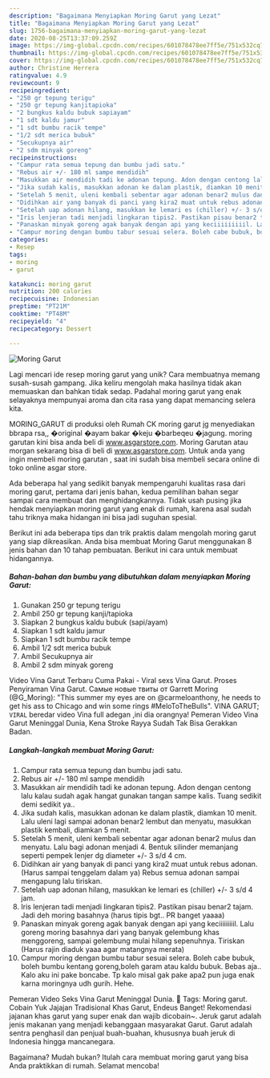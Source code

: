 ```yaml
---
description: "Bagaimana Menyiapkan Moring Garut yang Lezat"
title: "Bagaimana Menyiapkan Moring Garut yang Lezat"
slug: 1756-bagaimana-menyiapkan-moring-garut-yang-lezat
date: 2020-08-25T13:37:09.259Z
image: https://img-global.cpcdn.com/recipes/601078478ee7ff5e/751x532cq70/moring-garut-foto-resep-utama.jpg
thumbnail: https://img-global.cpcdn.com/recipes/601078478ee7ff5e/751x532cq70/moring-garut-foto-resep-utama.jpg
cover: https://img-global.cpcdn.com/recipes/601078478ee7ff5e/751x532cq70/moring-garut-foto-resep-utama.jpg
author: Christine Herrera
ratingvalue: 4.9
reviewcount: 9
recipeingredient:
- "250 gr tepung terigu"
- "250 gr tepung kanjitapioka"
- "2 bungkus kaldu bubuk sapiayam"
- "1 sdt kaldu jamur"
- "1 sdt bumbu racik tempe"
- "1/2 sdt merica bubuk"
- "Secukupnya air"
- "2 sdm minyak goreng"
recipeinstructions:
- "Campur rata semua tepung dan bumbu jadi satu."
- "Rebus air +/- 180 ml sampe mendidih"
- "Masukkan air mendidih tadi ke adonan tepung. Adon dengan centong lalu kalau sudah agak hangat gunakan tangan sampe kalis. Tuang sedikit demi sedikit ya.."
- "Jika sudah kalis, masukkan adonan ke dalam plastik, diamkan 10 menit. Lalu uleni lagi sampai adonan benar2 lembut dan menyatu, masukkan plastik kembali, diamkan 5 menit."
- "Setelah 5 menit, uleni kembali sebentar agar adonan benar2 mulus dan menyatu. Lalu bagi adonan menjadi 4. Bentuk silinder memanjang seperti pempek lenjer dg diameter +/- 3 s/d 4 cm."
- "Didihkan air yang banyak di panci yang kira2 muat untuk rebus adonan. (Harus sampai tenggelam dalam ya) Rebus semua adonan sampai mengapung lalu tiriskan."
- "Setelah uap adonan hilang, masukkan ke lemari es (chiller) +/- 3 s/d 4 jam."
- "Iris lenjeran tadi menjadi lingkaran tipis2. Pastikan pisau benar2 tajam. Jadi deh moring basahnya (harus tipis bgt.. PR banget yaaaa)"
- "Panaskan minyak goreng agak banyak dengan api yang keciiiiiiiiil. Lalu goreng moring basahnya dari yang banyak gelembung khas menggoreng, sampai gelembung mulai hilang sepenuhnya. Tiriskan (Harus rajin diaduk yaaa agar matangnya merata)"
- "Campur moring dengan bumbu tabur sesuai selera. Boleh cabe bubuk, boleh bumbu kentang goreng,boleh garam atau kaldu bubuk. Bebas aja.. Kalo aku ini pake boncabe. Tp kalo misal gak pake apa2 pun juga enak karna moringnya udh gurih. Hehe."
categories:
- Resep
tags:
- moring
- garut

katakunci: moring garut 
nutrition: 200 calories
recipecuisine: Indonesian
preptime: "PT21M"
cooktime: "PT48M"
recipeyield: "4"
recipecategory: Dessert

---
```



![Moring Garut](https://img-global.cpcdn.com/recipes/601078478ee7ff5e/751x532cq70/moring-garut-foto-resep-utama.jpg)

Lagi mencari ide resep moring garut yang unik? Cara membuatnya memang susah-susah gampang. Jika keliru mengolah maka hasilnya tidak akan memuaskan dan bahkan tidak sedap. Padahal moring garut yang enak selayaknya mempunyai aroma dan cita rasa yang dapat memancing selera kita.

MORING_GARUT di produksi oleh Rumah CK moring garut jg menyediakan bbrapa rsa,, �original �ayam bakar �keju �barbeqeu �jagung. moring garutan kini bisa anda beli di www.asgarstore.com. Moring Garutan atau morgan sekarang bisa di beli di www.asgarstore.com. Untuk anda yang ingin membeli moring garutan , saat ini sudah bisa membeli secara online di toko online asgar store.

Ada beberapa hal yang sedikit banyak mempengaruhi kualitas rasa dari moring garut, pertama dari jenis bahan, kedua pemilihan bahan segar sampai cara membuat dan menghidangkannya. Tidak usah pusing jika hendak menyiapkan moring garut yang enak di rumah, karena asal sudah tahu triknya maka hidangan ini bisa jadi suguhan spesial.


Berikut ini ada beberapa tips dan trik praktis dalam mengolah moring garut yang siap dikreasikan. Anda bisa membuat Moring Garut menggunakan 8 jenis bahan dan 10 tahap pembuatan. Berikut ini cara untuk membuat hidangannya.

<!--inarticleads1-->

##### Bahan-bahan dan bumbu yang dibutuhkan dalam menyiapkan Moring Garut:

1. Gunakan 250 gr tepung terigu
1. Ambil 250 gr tepung kanji/tapioka
1. Siapkan 2 bungkus kaldu bubuk (sapi/ayam)
1. Siapkan 1 sdt kaldu jamur
1. Siapkan 1 sdt bumbu racik tempe
1. Ambil 1/2 sdt merica bubuk
1. Ambil Secukupnya air
1. Ambil 2 sdm minyak goreng


Video Vina Garut Terbaru Cuma Pakai - Viral sexs Vina Garut. Proses Penyiraman Vina Garut. Самые новые твиты от Garrett Moring (@G_Moring): &#34;This summer my eyes are on @carmeloanthony, he needs to get his ass to Chicago and win some rings #MeloToTheBulls&#34;. VINA GARUT; `VIRAL` beredar video Vina full adegan ,ini dia orangnya! Pemeran Video Vina Garut Meninggal Dunia, Kena Stroke Rayya Sudah Tak Bisa Gerakkan Badan. 

<!--inarticleads2-->

##### Langkah-langkah membuat Moring Garut:

1. Campur rata semua tepung dan bumbu jadi satu.
1. Rebus air +/- 180 ml sampe mendidih
1. Masukkan air mendidih tadi ke adonan tepung. Adon dengan centong lalu kalau sudah agak hangat gunakan tangan sampe kalis. Tuang sedikit demi sedikit ya..
1. Jika sudah kalis, masukkan adonan ke dalam plastik, diamkan 10 menit. Lalu uleni lagi sampai adonan benar2 lembut dan menyatu, masukkan plastik kembali, diamkan 5 menit.
1. Setelah 5 menit, uleni kembali sebentar agar adonan benar2 mulus dan menyatu. Lalu bagi adonan menjadi 4. Bentuk silinder memanjang seperti pempek lenjer dg diameter +/- 3 s/d 4 cm.
1. Didihkan air yang banyak di panci yang kira2 muat untuk rebus adonan. (Harus sampai tenggelam dalam ya) Rebus semua adonan sampai mengapung lalu tiriskan.
1. Setelah uap adonan hilang, masukkan ke lemari es (chiller) +/- 3 s/d 4 jam.
1. Iris lenjeran tadi menjadi lingkaran tipis2. Pastikan pisau benar2 tajam. Jadi deh moring basahnya (harus tipis bgt.. PR banget yaaaa)
1. Panaskan minyak goreng agak banyak dengan api yang keciiiiiiiiil. Lalu goreng moring basahnya dari yang banyak gelembung khas menggoreng, sampai gelembung mulai hilang sepenuhnya. Tiriskan (Harus rajin diaduk yaaa agar matangnya merata)
1. Campur moring dengan bumbu tabur sesuai selera. Boleh cabe bubuk, boleh bumbu kentang goreng,boleh garam atau kaldu bubuk. Bebas aja.. Kalo aku ini pake boncabe. Tp kalo misal gak pake apa2 pun juga enak karna moringnya udh gurih. Hehe.


Pemeran Video Seks Vina Garut Meninggal Dunia.  Tags: Moring garut. Cobain Yuk Jajajan Tradisional Khas Garut, Endeus Banget! Rekomendasi jajanan khas garut yang super enak dan wajib dicobain~. Jeruk garut adalah jenis makanan yang menjadi kebanggaan masyarakat Garut. Garut adalah sentra penghasil dan penjual buah-buahan, khususnya buah jeruk di Indonesia hingga mancanegara. 

Bagaimana? Mudah bukan? Itulah cara membuat moring garut yang bisa Anda praktikkan di rumah. Selamat mencoba!
